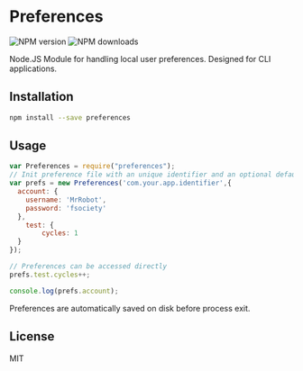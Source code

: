 # Preferences

![NPM version](https://img.shields.io/npm/dm/preferences.svg)
![NPM downloads](https://img.shields.io/npm/dt/preferences.svg)

Node.JS Module for handling local user preferences.
Designed for CLI applications.

## Installation

```sh
npm install --save preferences
```

## Usage

```js
var Preferences = require("preferences");
// Init preference file with an unique identifier and an optional default data
var prefs = new Preferences('com.your.app.identifier',{
  account: {
    username: 'MrRobot',
    password: 'fsociety'
  },
	test: {
		cycles: 1
  }
});

// Preferences can be accessed directly
prefs.test.cycles++;

console.log(prefs.account);
```

Preferences are automatically saved on disk before process exit.

## License

MIT
